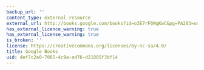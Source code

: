 ```yaml
---
backup_url: ''
content_type: external-resource
external_url: http://books.google.com/books?id=o3E7rF6WgKwC&pg=PA203=onepage
has_external_licence_warning: true
has_external_license_warning: true
is_broken: ''
license: https://creativecommons.org/licenses/by-nc-sa/4.0/
title: Google Books
uid: 4ef7c2e0-7085-4c9a-ad76-d21005f3bf14
---
```


